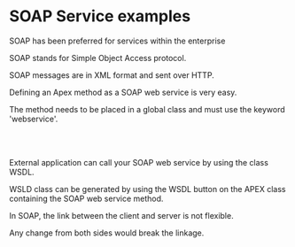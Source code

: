 # SOAP Service examples

SOAP has been preferred for services within the enterprise
<br/>

SOAP stands for Simple Object Access protocol.

SOAP messages are in XML format and sent over HTTP.

Defining an Apex method as a SOAP web service is very easy.

The method needs to be placed in a global class and must use the keyword 'webservice'.

<br/><br/>


External application can call your SOAP web service by using the class WSDL.

WSLD class can be generated by using the WSDL button on the APEX class containing the SOAP web service method.

In SOAP, the link between the client and server is not flexible.

Any change from both sides would break the linkage.
